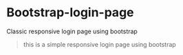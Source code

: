# Bootstrap-login-page
Classic responsive login page using bootstrap
> this is a simple responsive login page using bootstrap

